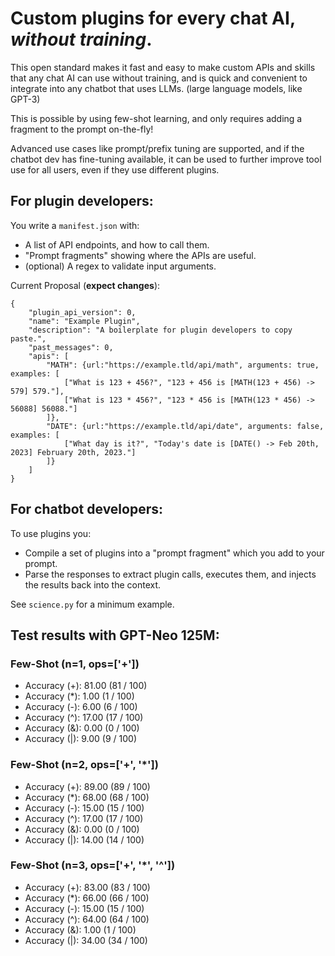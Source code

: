 # Custom plugins for every chat AI, *without training*.
This open standard makes it fast and easy to make custom APIs and skills that any chat AI can use without training, and is quick and convenient to integrate into any chatbot that uses LLMs. (large language models, like GPT-3)

This is possible by using few-shot learning, and only requires adding a fragment to the prompt on-the-fly!

Advanced use cases like prompt/prefix tuning are supported, and if the chatbot dev has fine-tuning available, it can be used to further improve tool use for all users, even if they use different plugins.

## For plugin developers:
You write a `manifest.json` with:
* A list of API endpoints, and how to call them.
* "Prompt fragments" showing where the APIs are useful.
* (optional) A regex to validate input arguments.

Current Proposal (**expect changes**):
```
{
    "plugin_api_version": 0,
	"name": "Example Plugin",
    "description": "A boilerplate for plugin developers to copy paste.",
    "past_messages": 0,
    "apis": [
    	"MATH": {url:"https://example.tld/api/math", arguments: true, examples: [
    		["What is 123 + 456?", "123 + 456 is [MATH(123 + 456) -> 579] 579."],
    		["What is 123 * 456?", "123 * 456 is [MATH(123 * 456) -> 56088] 56088."]
    	]},
        "DATE": {url:"https://example.tld/api/date", arguments: false, examples: [
    		["What day is it?", "Today's date is [DATE() -> Feb 20th, 2023] February 20th, 2023."]
    	]}
    ]
}
```

## For chatbot developers:
To use plugins you:
* Compile a set of plugins into a "prompt fragment" which you add to your prompt.
* Parse the responses to extract plugin calls, executes them, and injects the results back into the context.

See `science.py` for a minimum example.

## Test results with GPT-Neo 125M:
### Few-Shot (n=1, ops=['+'])
* Accuracy (+): 81.00 (81 / 100)
* Accuracy (*): 1.00 (1 / 100)
* Accuracy (-): 6.00 (6 / 100)
* Accuracy (^): 17.00 (17 / 100)
* Accuracy (&): 0.00 (0 / 100)
* Accuracy (|): 9.00 (9 / 100)

### Few-Shot (n=2, ops=['+', '*'])
* Accuracy (+): 89.00 (89 / 100)
* Accuracy (*): 68.00 (68 / 100)
* Accuracy (-): 15.00 (15 / 100)
* Accuracy (^): 17.00 (17 / 100)
* Accuracy (&): 0.00 (0 / 100)
* Accuracy (|): 14.00 (14 / 100)

### Few-Shot (n=3, ops=['+', '*', '^'])
* Accuracy (+): 83.00 (83 / 100)
* Accuracy (*): 66.00 (66 / 100)
* Accuracy (-): 15.00 (15 / 100)
* Accuracy (^): 64.00 (64 / 100)
* Accuracy (&): 1.00 (1 / 100)
* Accuracy (|): 34.00 (34 / 100)
